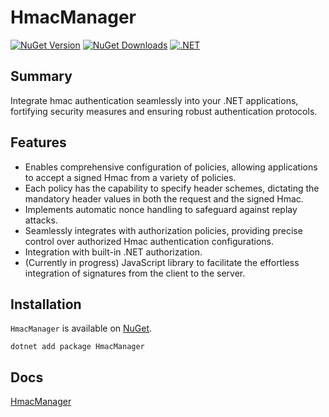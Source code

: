 
# HmacManager

[![NuGet Version](https://img.shields.io/nuget/v/HmacManager.svg)](https://www.nuget.org/packages/HmacManager/) [![NuGet Downloads](https://img.shields.io/nuget/dt/HmacManager.svg)](https://www.nuget.org/packages/HmacManager/) [![.NET](https://github.com/jzills/HmacManager/actions/workflows/dotnet.yml/badge.svg)](https://github.com/jzills/HmacManager/actions/workflows/dotnet.yml)
## Summary

Integrate hmac authentication seamlessly into your .NET applications, fortifying security measures and ensuring robust authentication protocols.

## Features

- Enables comprehensive configuration of policies, allowing applications to accept a signed Hmac from a variety of policies.
- Each policy has the capability to specify header schemes, dictating the mandatory header values in both the request and the signed Hmac.
- Implements automatic nonce handling to safeguard against replay attacks.
- Seamlessly integrates with authorization policies, providing precise control over authorized Hmac authentication configurations.
- Integration with built-in .NET authorization.
- (Currently in progress) JavaScript library to facilitate the effortless integration of signatures from the client to the server.

## Installation
`HmacManager` is available on [NuGet](https://www.nuget.org/packages/HmacManager/). 

    dotnet add package HmacManager

## Docs

[HmacManager](src/HmacManager/README.md)
